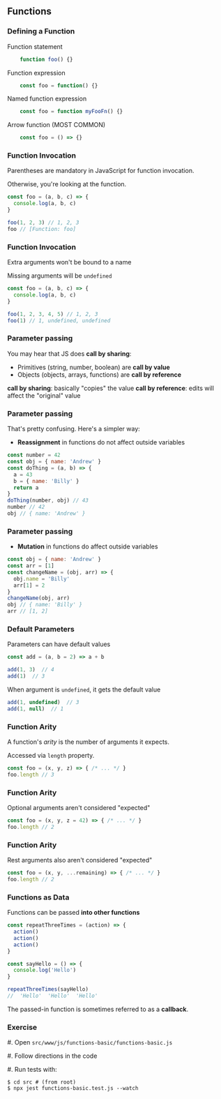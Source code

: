 ## Functions

### Defining a Function

Function statement

```javascript
    function foo() {}
```

Function expression

```javascript
    const foo = function() {}
```

Named function expression

```javascript
    const foo = function myFooFn() {}
```

Arrow function (MOST COMMON)

```javascript
    const foo = () => {}
```

### Function Invocation

Parentheses are mandatory in JavaScript for function invocation. 

Otherwise, you're looking at the function.

```javascript
const foo = (a, b, c) => {
  console.log(a, b, c)
}

foo(1, 2, 3) // 1, 2, 3
foo // [Function: foo]
```

### Function Invocation

Extra arguments won't be bound to a name

Missing arguments will be `undefined`

```javascript
const foo = (a, b, c) => {
  console.log(a, b, c)
}

foo(1, 2, 3, 4, 5) // 1, 2, 3
foo(1) // 1, undefined, undefined
```

### Parameter passing

You may hear that JS does **call by sharing**:

- Primitives (string, number, boolean) are **call by value**
- Objects (objects, arrays, functions) are **call by reference**

**call by sharing**: basically "copies" the value
**call by reference**: edits will affect the "original" value

### Parameter passing

That's pretty confusing. Here's a simpler way:

- **Reassignment** in functions do not affect outside variables

```javascript
const number = 42
const obj = { name: 'Andrew' }
const doThing = (a, b) => {
  a = 43
  b = { name: 'Billy' }
  return a
}
doThing(number, obj) // 43
number // 42
obj // { name: 'Andrew' }
```

### Parameter passing

- **Mutation** in functions do affect outside variables

```javascript
const obj = { name: 'Andrew' }
const arr = [1]
const changeName = (obj, arr) => {
  obj.name = 'Billy'
  arr[1] = 2
}
changeName(obj, arr)
obj // { name: 'Billy' }
arr // [1, 2]
```

### Default Parameters

Parameters can have default values

```javascript
const add = (a, b = 2) => a + b

add(1, 3)  // 4
add(1)  // 3 
```

When argument is `undefined`, it gets the default value

```javascript
add(1, undefined)  // 3
add(1, null)  // 1
```

### Function Arity

A function's *arity* is the number of arguments it expects.  

Accessed via `length` property.

```javascript
const foo = (x, y, z) => { /* ... */ }
foo.length // 3
```

### Function Arity

Optional arguments aren't considered "expected"

```javascript
const foo = (x, y, z = 42) => { /* ... */ }
foo.length // 2
```

### Function Arity

Rest arguments also aren't considered "expected"

```javascript
const foo = (x, y, ...remaining) => { /* ... */ }
foo.length // 2
```

### Functions as Data

Functions can be passed **into other functions**

```javascript
const repeatThreeTimes = (action) => {
  action()
  action()
  action()
}

const sayHello = () => { 
  console.log('Hello') 
}

repeatThreeTimes(sayHello)
//  'Hello'  'Hello'  'Hello'
```

The passed-in function is sometimes referred to as a **callback**.

### Exercise

#. Open `src/www/js/functions-basic/functions-basic.js`

#. Follow directions in the code

#. Run tests with:

```shell
$ cd src # (from root)
$ npx jest functions-basic.test.js --watch
```
